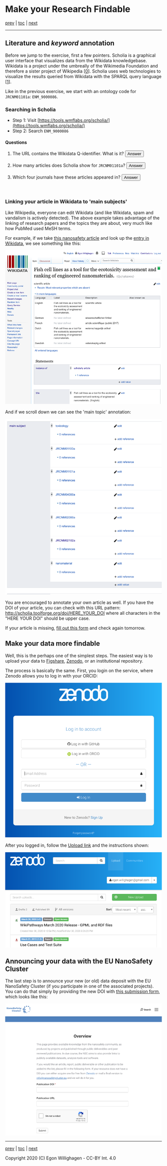 # Make your Research Findable

[prev](SpreadsheetAnnotation2.md) | [toc](./README.md) | [next](rdf.md)

<script>
  function toggleAnswer(id) {
  var answer = document.getElementById(id);
  if (answer.style.visibility === "hidden" ||
      answer.style.visibility === "none") {
    answer.style.visibility = "visible";
  } else {
    answer.style.visibility = "hidden";
  }
}
</script>

---

## Literature and *keyword* annotation

Before we jump to the exercise, first a few pointers.
Scholia is a graphical user interface that visualizes data from the Wikidata knowledgebase.
Wikidata is a project under the umbreally of the Wikimedia Foundation and therefore a sister
project of Wikipedia [[0](https://elifesciences.org/articles/52614)].
Scholia uses web technologies to visualize the results queried
from Wikidata with the SPARQL query language [[1](https://riojournal.com/article/35820/)].

Like in the previous exercise, we start with an ontology code for `JRCNM01101a`: `ENM_9000086`.

### Searching in Scholia

* Step 1: Visit [https://tools.wmflabs.org/scholia/](https://tools.wmflabs.org/scholia/)
* Step 2: Search `ENM_9000086`

#### Questions

1. The URL contains the Wikidata Q-identifier. What is it? <button onclick="toggleAnswer('q1')">Answer</button><span id="q1" style="visibility: hidden">Q47462008</span>
2. How many articles does Scholia show for `JRCNM01101a`? <button onclick="toggleAnswer('q2')">Answer</button><span id="q2" style="visibility: hidden">At the time of writing: four.</span>
3. Which four journals have these articles appeared in? <button onclick="toggleAnswer('q3')">Answer</button><span id="q3" style="visibility: hidden">Toxicology in Vitro, Scientific Reports, Regulatory Toxicology and Pharmacology, and PLoS ONE.</span>

### Linking your article in Wikidata to 'main subjects'

Like Wikipedia, everyone can edit Wikidata (and like Wikidata, spam and vandalism is actively detected).
The above example takes advantage of the linking of research papers and the topics they are about,
very much like how PubMed used MeSH terms.

For example, if we take [this nanosafety article](https://doi.org/10.1016/J.YRTPH.2017.09.029) and look up
the [entry in Wikidata](https://www.wikidata.org/wiki/Q47462001), we see something like this:

![Wikidata entry Q47462001](wikidata1.png)

And if we scroll down we can see the 'main topic' annotation:

![Main topic annotation of Q47462001](wikidata2.png)

You are encouraged to annotate your own article as well. If you have the DOI of your article,
you can check with this URL pattern: http://scholia.toolforge.org/doi/HERE_YOUR_DOI where
all characters in the "HERE YOUR DOI" should be upper case.

If your article is missing, [fill out this form](https://forms.gle/uKmwm9MBFamY4sHJ6) and check
again tomorrow.

## Make your data more findable

Well, this is the perhaps one of the simplest steps. The easiest way is to upload your data
to [Figshare](https://figshare.com/), [Zenodo](https://zenodo.org/), or an institutional repository.

The process is basically the same. First, you login on the service, where Zenodo allows you to
log in with your ORCID:

![Zenodo login page](zenodo_login.png)

After you logged in, follow the [Upload link](https://zenodo.org/deposit) and the instructions shown:

![Zenodo upload page](zenodo_upload.png)

## Announcing your data with the EU NanoSafety Cluster

The last step is to announce your new (or old) data deposit with the EU NanoSafety Cluster
(if you participate in one of the associated projects). You can do that simply by providing the
new DOI with [this submission form](https://www.nanosafetycluster.eu/outputs/public-deliverables-publications/), which looks like this:

![NSC Submission page](eunsc_doi_announce.png)

---

[prev](SpreadsheetAnnotation2.md) | [toc](./README.md) | [next](rdf.md)

Copyright 2020 (C) Egon Willighagen - CC-BY Int. 4.0
